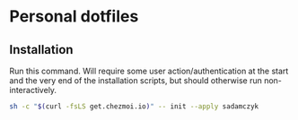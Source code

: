 # Personal dotfiles

## Installation

Run this command.
Will require some user action/authentication at the start and the very end
of the installation scripts, but should otherwise run non-interactively.

```sh
sh -c "$(curl -fsLS get.chezmoi.io)" -- init --apply sadamczyk
```
